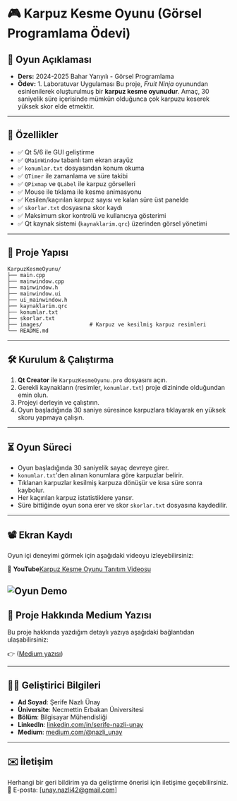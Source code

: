 
# 🎮 Karpuz Kesme Oyunu (Görsel Programlama Ödevi)

## 📌 Oyun Açıklaması
- **Ders:** 2024-2025 Bahar Yarıyılı - Görsel Programlama
- **Ödev:** 1. Laboratuvar Uygulaması
Bu proje, *Fruit Ninja* oyunundan esinlenilerek oluşturulmuş bir **karpuz kesme oyunudur**. Amaç, 30 saniyelik süre içerisinde mümkün olduğunca çok karpuzu keserek yüksek skor elde etmektir.

---

## 🚀 Özellikler

- ✅ Qt 5/6 ile GUI geliştirme
- ✅ `QMainWindow` tabanlı tam ekran arayüz
- ✅ `konumlar.txt` dosyasından konum okuma
- ✅ `QTimer` ile zamanlama ve süre takibi
- ✅ `QPixmap` ve `QLabel` ile karpuz görselleri
- ✅ Mouse ile tıklama ile kesme animasyonu
- ✅ Kesilen/kaçırılan karpuz sayısı ve kalan süre üst panelde
- ✅ `skorlar.txt` dosyasına skor kaydı
- ✅ Maksimum skor kontrolü ve kullanıcıya gösterimi
- ✅ Qt kaynak sistemi (`kaynaklarim.qrc`) üzerinden görsel yönetimi

---

## 📂 Proje Yapısı

```
KarpuzKesmeOyunu/
├── main.cpp
├── mainwindow.cpp
├── mainwindow.h
├── mainwindow.ui
├── ui_mainwindow.h
├── kaynaklarim.qrc
├── konumlar.txt
├── skorlar.txt
├── images/               # Karpuz ve kesilmiş karpuz resimleri
└── README.md             
```

---

## 🛠 Kurulum & Çalıştırma

1. **Qt Creator** ile `KarpuzKesmeOyunu.pro` dosyasını açın.
2. Gerekli kaynakların (resimler, `konumlar.txt`) proje dizininde olduğundan emin olun.
3. Projeyi derleyin ve çalıştırın.
4. Oyun başladığında 30 saniye süresince karpuzlara tıklayarak en yüksek skoru yapmaya çalışın.

---

## ⏳ Oyun Süreci

- Oyun başladığında 30 saniyelik sayaç devreye girer.
- `konumlar.txt`'den alınan konumlara göre karpuzlar belirir.
- Tıklanan karpuzlar kesilmiş karpuza dönüşür ve kısa süre sonra kaybolur.
- Her kaçırılan karpuz istatistiklere yansır.
- Süre bittiğinde oyun sona erer ve skor `skorlar.txt` dosyasına kaydedilir.

---

## 📽️ Ekran Kaydı

Oyun içi deneyimi görmek için aşağıdaki videoyu izleyebilirsiniz:

🎥 **YouTube**[Karpuz Kesme Oyunu Tanıtım Videosu](https://www.youtube.com/watch?v=IJ7QwbOhyuI)

![Oyun Demo](https://s6.ezgif.com/tmp/ezgif-639ea8262b165a.gif) 
---

## 📝 Proje Hakkında Medium Yazısı

Bu proje hakkında yazdığım detaylı yazıya aşağıdaki bağlantıdan ulaşabilirsiniz:

👉 ([Medium yazısı](https://medium.com/@nazli_unay/qt-ve-c-ile-karpuz-kesme-oyunu-geli%C5%9Ftirdim-4907308bf75a))

---
## 👩‍💻 Geliştirici Bilgileri

- **Ad Soyad**: Şerife Nazlı Ünay  
- **Üniversite**: Necmettin Erbakan Üniversitesi  
- **Bölüm**: Bilgisayar Mühendisliği
- **LinkedIn**: [linkedin.com/in/serife-nazli-unay](https://www.linkedin.com/in/serife-nazli-unay/)  
- **Medium**: [medium.com/@nazli_unay](https://medium.com/@nazli_unay)

---

## ✉️ İletişim

Herhangi bir geri bildirim ya da geliştirme önerisi için iletişime geçebilirsiniz.  
📧 E-posta: [unay.nazli42@gmail.com]
